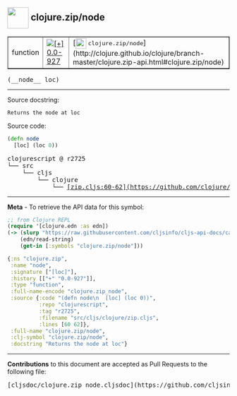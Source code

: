 ## <img width="48px" valign="middle" src="http://i.imgur.com/Hi20huC.png"> clojure.zip/node

 <table border="1">
<tr>

<td>function</td>
<td><a href="https://github.com/cljsinfo/cljs-api-docs/tree/0.0-927"><img valign="middle" alt="[+] 0.0-927" src="https://img.shields.io/badge/+-0.0--927-lightgrey.svg"></a> </td>
<td>
[<img height="24px" valign="middle" src="http://i.imgur.com/1GjPKvB.png"> <samp>clojure.zip/node</samp>](http://clojure.github.io/clojure/branch-master/clojure.zip-api.html#clojure.zip/node)
</td>
</tr>
</table>

 <samp>
(__node__ loc)<br>
</samp>

---




Source docstring:

```
Returns the node at loc
```

Source code:

```clj
(defn node
  [loc] (loc 0))
```

 <pre>
clojurescript @ r2725
└── src
    └── cljs
        └── clojure
            └── <ins>[zip.cljs:60-62](https://github.com/clojure/clojurescript/blob/r2725/src/cljs/clojure/zip.cljs#L60-L62)</ins>
</pre>


---

__Meta__ - To retrieve the API data for this symbol:

```clj
;; from Clojure REPL
(require '[clojure.edn :as edn])
(-> (slurp "https://raw.githubusercontent.com/cljsinfo/cljs-api-docs/catalog/cljs-api.edn")
    (edn/read-string)
    (get-in [:symbols "clojure.zip/node"]))
```

```clj
{:ns "clojure.zip",
 :name "node",
 :signature ["[loc]"],
 :history [["+" "0.0-927"]],
 :type "function",
 :full-name-encode "clojure.zip_node",
 :source {:code "(defn node\n  [loc] (loc 0))",
          :repo "clojurescript",
          :tag "r2725",
          :filename "src/cljs/clojure/zip.cljs",
          :lines [60 62]},
 :full-name "clojure.zip/node",
 :clj-symbol "clojure.zip/node",
 :docstring "Returns the node at loc"}

```

---

__Contributions__ to this document are accepted as Pull Requests to the following file:

 <pre>
[cljsdoc/clojure.zip_node.cljsdoc](https://github.com/cljsinfo/cljs-api-docs/blob/master/cljsdoc/clojure.zip_node.cljsdoc)
</pre>

